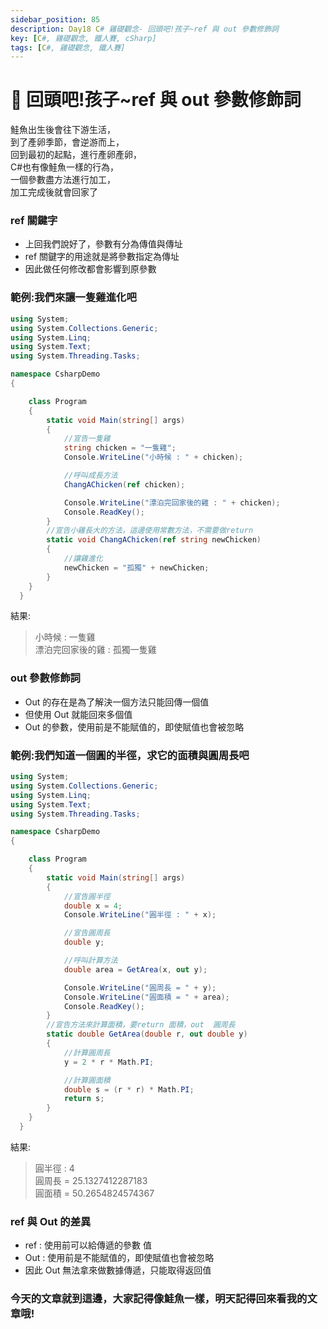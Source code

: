 ```yaml
---
sidebar_position: 85
description: Day18 C# 雞礎觀念- 回頭吧!孩子~ref 與 out 參數修飾詞
key: [C#, 雞礎觀念, 鐵人賽, cSharp]
tags: [C#, 雞礎觀念, 鐵人賽]
---
```


# 🤖 回頭吧!孩子~ref 與 out 參數修飾詞
鮭魚出生後會往下游生活，<br/>
到了產卵季節，會逆游而上，<br/>
回到最初的起點，進行產卵產卵，<br/>
C#也有像鮭魚一樣的行為，<br/>
一個參數盡方法進行加工，<br/>
加工完成後就會回家了

### ref 關鍵字

- 上回我們說好了，參數有分為傳值與傳址
- ref 關鍵字的用途就是將參數指定為傳址
- 因此做任何修改都會影響到原參數

### 範例:我們來讓一隻雞進化吧

```csharp
using System;
using System.Collections.Generic;
using System.Linq;
using System.Text;
using System.Threading.Tasks;

namespace CsharpDemo
{

    class Program
    {
        static void Main(string[] args)
        {
            //宣告一隻雞
            string chicken = "一隻雞";
            Console.WriteLine("小時候 : " + chicken);

            //呼叫成長方法
            ChangAChicken(ref chicken);

            Console.WriteLine("漂泊完回家後的雞 : " + chicken);
            Console.ReadKey();
        }
        //宣告小雞長大的方法，這邊使用常數方法，不需要做return
        static void ChangAChicken(ref string newChicken)
        {
            //讓雞進化
            newChicken = "孤獨" + newChicken;
        }
    }
  }
```

結果:

> 小時候 : 一隻雞<br/>
> 漂泊完回家後的雞 : 孤獨一隻雞

### out 參數修飾詞

- Out 的存在是為了解決一個方法只能回傳一個值
- 但使用 Out 就能回來多個值
- Out 的參數，使用前是不能賦值的，即使賦值也會被忽略

### 範例:我們知道一個圓的半徑，求它的面積與圓周長吧

```csharp
using System;
using System.Collections.Generic;
using System.Linq;
using System.Text;
using System.Threading.Tasks;

namespace CsharpDemo
{

    class Program
    {
        static void Main(string[] args)
        {
            //宣告圓半徑
            double x = 4;
            Console.WriteLine("圓半徑 : " + x);

            //宣告圓周長
            double y;

            //呼叫計算方法
            double area = GetArea(x, out y);

            Console.WriteLine("圓周長 = " + y);
            Console.WriteLine("圓面積 = " + area);
            Console.ReadKey();
        }
        //宣告方法來計算面積，要return 面積，out  圓周長
        static double GetArea(double r, out double y)
        {
            //計算圓周長
            y = 2 * r * Math.PI;

            //計算圓面積
            double s = (r * r) * Math.PI;
            return s;
        }
    }
  }
```

結果:

> 圓半徑 : 4<br/>
> 圓周長 = 25.1327412287183<br/>
> 圓面積 = 50.2654824574367

### ref 與 Out 的差異

- ref : 使用前可以給傳遞的參數 值
- Out : 使用前是不能賦值的，即使賦值也會被忽略
- 因此 Out 無法拿來做數據傳遞，只能取得返回值

### 今天的文章就到這邊，大家記得像鮭魚一樣，明天記得回來看我的文章哦!
